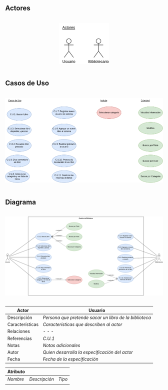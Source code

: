 ## Actores

</br>

<div style="text-align: center;"> 
<img src="img/ActoresCU.png">
</div>

</br>

## Casos de Uso

</br>

<div style="text-align: center;"> 
<img src="img/CasosDeUso.png">
</div>

</br>

## Diagrama

</br>

<div style="text-align: center;"> 
<img src="img/DiagramaCasosUso.png">
</div>

</br>

|  Actor | Usuario |
|---|---|
| Descripción  | _Persona que pretende sacar un libro de la biblioteca_  |
| Características  | _Características que describen al actor_ |
| Relaciones | - - -  |
| Referencias | _C.U.1_ |   
|  Notas |  _Notas adicionales_ |
| Autor  | _Quien desarrolla la especificación del actor_ |
|Fecha | _Fecha de la especificación_ |

|  Atributo |||
|---|---|---|
| _Nombre_  | _Descripción_  | _Tipo_ |
| | |
